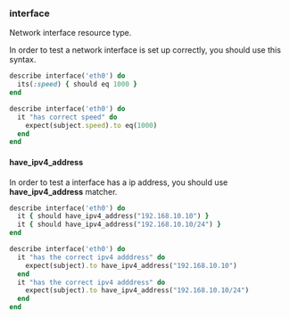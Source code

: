 ### <a name="interface">interface</a>

Network interface resource type.

In order to test a network interface is set up correctly, you should use this syntax.

```ruby
describe interface('eth0') do
  its(:speed) { should eq 1000 }
end
```

```ruby
describe interface('eth0') do
  it "has correct speed" do
    expect(subject.speed).to eq(1000)
  end
end
```

#### have\_ipv4\_address

In order to test a interface has a ip address, you should use **have\_ipv4\_address** matcher.

```ruby
describe interface('eth0') do
  it { should have_ipv4_address("192.168.10.10") }
  it { should have_ipv4_address("192.168.10.10/24") }
end
```

```ruby
describe interface('eth0') do
  it "has the correct ipv4 adddress" do
    expect(subject).to have_ipv4_address("192.168.10.10")
  end
  it "has the correct ipv4 adddress" do
    expect(subject).to have_ipv4_address("192.168.10.10/24")
  end
end
```
